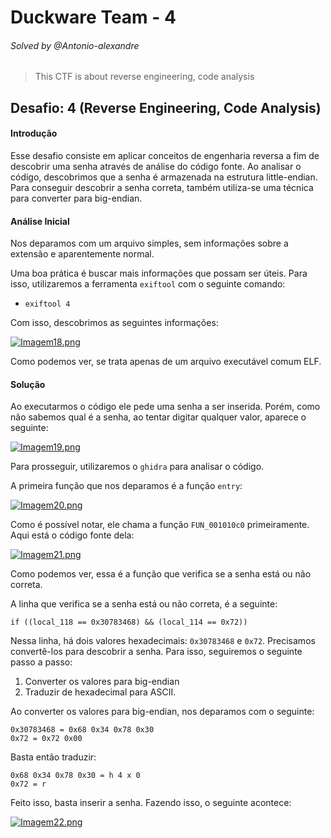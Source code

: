# Duckware Team - 4
###### Solved by @Antonio-alexandre

> This CTF is about reverse engineering, code analysis

## Desafio: 4 (Reverse Engineering, Code Analysis)
#### Introdução

Esse desafio consiste em aplicar conceitos de engenharia reversa a fim de descobrir uma senha através de análise do código fonte. Ao analisar o código, descobrimos que a senha é armazenada na estrutura little-endian. Para conseguir descobrir a senha correta, também utiliza-se uma técnica para converter para big-endian.

#### Análise Inicial

Nos deparamos com um arquivo simples, sem informações sobre a extensão e aparentemente normal.

Uma boa prática é buscar mais informações que possam ser úteis. Para isso, utilizaremos a ferramenta `exiftool` com o seguinte comando:

- `exiftool 4`

Com isso, descobrimos as seguintes informações:

[![Imagem18.png](https://i.postimg.cc/XqCt1RBN/Imagem18.png)](https://postimg.cc/vxGPcSvC)

Como podemos ver, se trata apenas de um arquivo executável comum ELF.

#### Solução

Ao executarmos o código ele pede uma senha a ser inserida. Porém, como não sabemos qual é a senha, ao tentar digitar qualquer valor, aparece o seguinte:

[![Imagem19.png](https://i.postimg.cc/tRKKn48s/Imagem19.png)](https://postimg.cc/bdRCKpyP)

Para prosseguir, utilizaremos o `ghidra` para analisar o código.

A primeira função que nos deparamos é a função `entry`:

[![Imagem20.png](https://i.postimg.cc/cHVb3F9p/Imagem20.png)](https://postimg.cc/R6Ld5Lzd)

Como é possível notar, ele chama a função `FUN_001010c0` primeiramente. Aqui está o código fonte dela:

[![Imagem21.png](https://i.postimg.cc/HkBvzYv4/Imagem21.png)](https://postimg.cc/21Lx8DDV)

Como podemos ver, essa é a função que verifica se a senha está ou não correta.

A linha que verifica se a senha está ou não correta, é a seguinte:

```
if ((local_118 == 0x30783468) && (local_114 == 0x72))
```

Nessa linha, há dois valores hexadecimais: `0x30783468` e `0x72`. Precisamos convertê-los para descobrir a senha. Para isso, seguiremos o seguinte passo a passo:

1. Converter os valores para big-endian
2. Traduzir de hexadecimal para ASCII.

Ao converter os valores para big-endian, nos deparamos com o seguinte:

```
0x30783468 = 0x68 0x34 0x78 0x30
0x72 = 0x72 0x00
```

Basta então traduzir:

```
0x68 0x34 0x78 0x30 = h 4 x 0
0x72 = r
```

Feito isso, basta inserir a senha. Fazendo isso, o seguinte acontece:

[![Imagem22.png](https://i.postimg.cc/QdykVHnP/Imagem22.png)](https://postimg.cc/dhGTxtFm)
